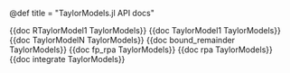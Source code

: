 @def title = "TaylorModels.jl API docs"

{{doc RTaylorModel1 TaylorModels}}
{{doc TaylorModel1 TaylorModels}}
{{doc TaylorModelN TaylorModels}}
{{doc bound_remainder TaylorModels}}
{{doc fp_rpa TaylorModels}}
{{doc rpa TaylorModels}}
{{doc integrate TaylorModels}}